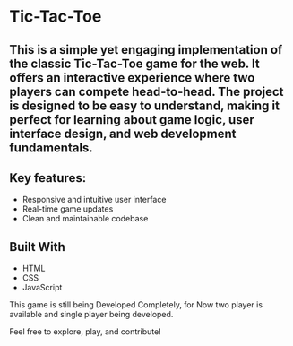 # Tic-Tac-Toe

This is a simple yet engaging implementation of the classic Tic-Tac-Toe game for the web. It offers an interactive experience where two players can compete head-to-head. The project is designed to be easy to understand, making it perfect for learning about game logic, user interface design, and web development fundamentals.
---
## Key features:
- Responsive and intuitive user interface
- Real-time game updates
- Clean and maintainable codebase

## Built With
- HTML
- CSS
- JavaScript

This game is still being Developed Completely, for Now two player is available and single player being developed.

Feel free to explore, play, and contribute!
